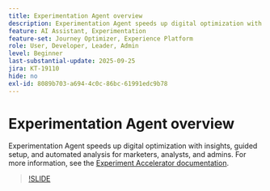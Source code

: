 ```yaml
---
title: Experimentation Agent overview
description: Experimentation Agent speeds up digital optimization with insights, guided setup, and automated analysis for marketers, analysts, and admins.
feature: AI Assistant, Experimentation
feature-set: Journey Optimizer, Experience Platform
role: User, Developer, Leader, Admin
level: Beginner
last-substantial-update: 2025-09-25
jira: KT-19110
hide: no
exl-id: 8089b703-a694-4c0c-86bc-61991edc9b78
---
```

# Experimentation Agent overview

Experimentation Agent speeds up digital optimization with insights, guided setup, and automated analysis for marketers, analysts, and admins. For more information, see the [Experiment Accelerator documentation](https://experienceleague.adobe.com/en/docs/journey-optimizer/using/content-management/content-experiment/experiment/experiment-accelerator).

>[!SLIDE](experimentation-agent-overview)
